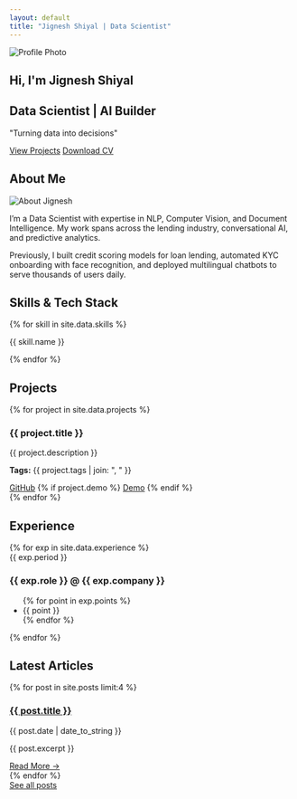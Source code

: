 ```yaml
---
layout: default
title: "Jignesh Shiyal | Data Scientist"
---
```


<div class="container home">

  <!-- Hero Section -->
  <section id="hero" class="hero">
    <div class="hero-left">
        <img src="https://media.licdn.com/dms/image/v2/D4D03AQEZDawGhxxJEw/profile-displayphoto-scale_400_400/B4DZjx4dZ7H4Ag-/0/1756404767044?e=1759363200&v=beta&t=SCc4Wuq3_CcgnZ1RqqFT3Ep-WPiIKzVnPKVeQJ_4sG0" 
       alt="Profile Photo" 
       class="hero-photo">
    </div>
    <div class="hero-right">
      <h1>Hi, I'm <span class="highlight">Jignesh Shiyal</span></h1>
      <h2>Data Scientist | AI Builder</h2>
      <p>"Turning data into decisions"</p>
      <div class="cta-buttons">
        <a href="#projects" class="btn">View Projects</a>
        <a href="/assets/cv/jignesh_shiyal_cv.pdf" class="btn secondary" target="_blank">Download CV</a>
      </div>
    </div>
  </section>

  <!-- About Section -->
  <section id="about">
    <h2>About Me</h2>
    <div class="about-grid">
      <div class="about-image">
        <img src="https://media.licdn.com/dms/image/v2/D4D03AQEZDawGhxxJEw/profile-displayphoto-scale_400_400/B4DZjx4dZ7H4Ag-/0/1756404767044?e=1759363200&v=beta&t=SCc4Wuq3_CcgnZ1RqqFT3Ep-WPiIKzVnPKVeQJ_4sG0" alt="About Jignesh">
      </div>
      <div class="about-text">
        <p>
          I’m a Data Scientist with expertise in NLP, Computer Vision, and Document Intelligence. 
          My work spans across the lending industry, conversational AI, and predictive analytics. 
        </p>
        <p>
          Previously, I built credit scoring models for loan lending, automated KYC onboarding with 
          face recognition, and deployed multilingual chatbots to serve thousands of users daily.
        </p>
      </div>
    </div>
  </section>

  <!-- Skills Section -->
  <section id="skills">
    <h2>Skills & Tech Stack</h2>
    <div class="skills-grid">
      {% for skill in site.data.skills %}
      <div class="skill-card">
        <i class="{{ skill.icon }}"></i>
        <p>{{ skill.name }}</p>
      </div>
      {% endfor %}
    </div>
  </section>

  <!-- Projects Section -->
  <section id="projects">
    <h2>Projects</h2>
    <div class="projects-grid">
      {% for project in site.data.projects %}
      <div class="project-card">
        <h3>{{ project.title }}</h3>
        <p>{{ project.description }}</p>
        <p><strong>Tags:</strong> {{ project.tags | join: ", " }}</p>
        <div class="project-links">
          <a href="{{ project.github }}" target="_blank" class="btn small">GitHub</a>
          {% if project.demo %}
          <a href="{{ project.demo }}" target="_blank" class="btn small secondary">Demo</a>
          {% endif %}
        </div>
      </div>
      {% endfor %}
    </div>
  </section>

  <!-- Experience Section -->
  <section id="experience">
    <h2>Experience</h2>
    <div class="timeline">
      {% for exp in site.data.experience %}
      <div class="timeline-item">
        <span class="timeline-period">{{ exp.period }}</span>
        <h3>{{ exp.role }} @ {{ exp.company }}</h3>
        <ul>
          {% for point in exp.points %}
          <li>{{ point }}</li>
          {% endfor %}
        </ul>
      </div>
      {% endfor %}
    </div>
  </section>

  <!-- Blog Section -->
  <section id="blog">
    <h2>Latest Articles</h2>
    <div class="blog-grid">
      {% for post in site.posts limit:4 %}
      <div class="blog-card">
        <h3><a href="{{ post.url }}">{{ post.title }}</a></h3>
        <p class="post-meta">{{ post.date | date_to_string }}</p>
        <p>{{ post.excerpt }}</p>
        <a href="{{ post.url }}" class="read-more">Read More →</a>
      </div>
      {% endfor %}
    </div>
    <a href="/blog.html" class="btn secondary">See all posts</a>
  </section>

</div>
